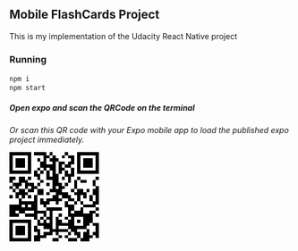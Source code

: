 ## Mobile FlashCards Project

This is my implementation of the Udacity React Native project 

### Running

```
npm i
npm start
```

##### Open expo and scan the QRCode on the terminal

*Or scan this QR code with your Expo mobile app to load the published expo project immediately.*

![Alt text](assets/qrcode.png?raw=true "Title")

